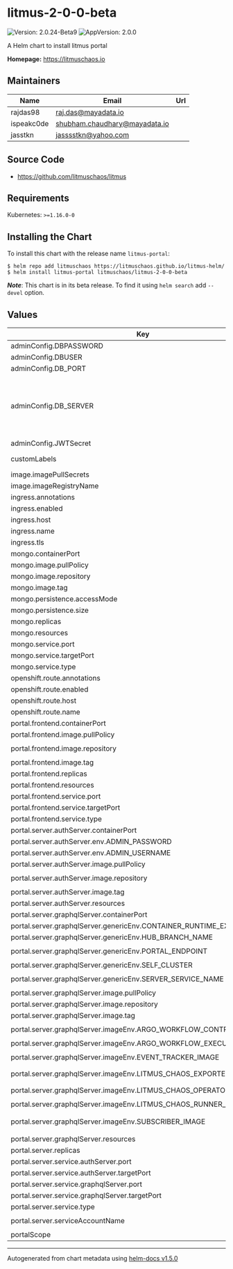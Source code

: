 # litmus-2-0-0-beta

![Version: 2.0.24-Beta9](https://img.shields.io/badge/Version-2.0.24--Beta9-informational?style=flat-square) ![AppVersion: 2.0.0](https://img.shields.io/badge/AppVersion-2.0.0-informational?style=flat-square)

A Helm chart to install litmus portal

**Homepage:** <https://litmuschaos.io>

## Maintainers

| Name | Email | Url |
| ---- | ------ | --- |
| rajdas98 | raj.das@mayadata.io |  |
| ispeakc0de | shubham.chaudhary@mayadata.io |  |
| jasstkn | jasssstkn@yahoo.com |  |

## Source Code

* <https://github.com/litmuschaos/litmus>

## Requirements

Kubernetes: `>=1.16.0-0`

## Installing the Chart

To install this chart with the release name `litmus-portal`:

```console
$ helm repo add litmuschaos https://litmuschaos.github.io/litmus-helm/
$ helm install litmus-portal litmuschaos/litmus-2-0-0-beta
```

***Note***: This chart is in its beta release. To find it using `helm search` add `--devel` option.

## Values

| Key | Type | Default | Description |
|-----|------|---------|-------------|
| adminConfig.DBPASSWORD | string | `"1234"` |  |
| adminConfig.DBUSER | string | `"admin"` |  |
| adminConfig.DB_PORT | string | `"27017"` |  |
| adminConfig.DB_SERVER | string | `""` | leave empty if uses Mongo DB deployed by this chart |
| adminConfig.JWTSecret | string | `"litmus-portal@123"` |  |
| customLabels | object | `{}` | Additional labels |
| image.imagePullSecrets | list | `[]` |  |
| image.imageRegistryName | string | `"litmuschaos"` |  |
| ingress.annotations | object | `{}` |  |
| ingress.enabled | bool | `false` |  |
| ingress.host | string | `""` |  |
| ingress.name | string | `"litmus-ingress"` |  |
| ingress.tls | list | `[]` |  |
| mongo.containerPort | int | `27017` |  |
| mongo.image.pullPolicy | string | `"Always"` |  |
| mongo.image.repository | string | `"mongo"` |  |
| mongo.image.tag | string | `"4.2.8"` |  |
| mongo.persistence.accessMode | string | `"ReadWriteOnce"` |  |
| mongo.persistence.size | string | `"20Gi"` |  |
| mongo.replicas | int | `1` |  |
| mongo.resources | object | `{}` |  |
| mongo.service.port | int | `27017` |  |
| mongo.service.targetPort | int | `27017` |  |
| mongo.service.type | string | `"ClusterIP"` |  |
| openshift.route.annotations | object | `{}` |  |
| openshift.route.enabled | bool | `false` |  |
| openshift.route.host | string | `""` |  |
| openshift.route.name | string | `"litmus-portal"` |  |
| portal.frontend.containerPort | int | `8080` |  |
| portal.frontend.image.pullPolicy | string | `"Always"` |  |
| portal.frontend.image.repository | string | `"litmusportal-frontend"` |  |
| portal.frontend.image.tag | string | `"2.0.0-Beta9"` |  |
| portal.frontend.replicas | int | `1` |  |
| portal.frontend.resources | object | `{}` |  |
| portal.frontend.service.port | int | `9091` |  |
| portal.frontend.service.targetPort | int | `8080` |  |
| portal.frontend.service.type | string | `"NodePort"` |  |
| portal.server.authServer.containerPort | int | `3000` |  |
| portal.server.authServer.env.ADMIN_PASSWORD | string | `"litmus"` |  |
| portal.server.authServer.env.ADMIN_USERNAME | string | `"admin"` |  |
| portal.server.authServer.image.pullPolicy | string | `"Always"` |  |
| portal.server.authServer.image.repository | string | `"litmusportal-auth-server"` |  |
| portal.server.authServer.image.tag | string | `"2.0.0-Beta9"` |  |
| portal.server.authServer.resources | object | `{}` |  |
| portal.server.graphqlServer.containerPort | int | `8080` |  |
| portal.server.graphqlServer.genericEnv.CONTAINER_RUNTIME_EXECUTOR | string | `"k8sapi"` |  |
| portal.server.graphqlServer.genericEnv.HUB_BRANCH_NAME | string | `"v1.13.x"` |  |
| portal.server.graphqlServer.genericEnv.PORTAL_ENDPOINT | string | `"http://litmusportal-server-service:9002"` |  |
| portal.server.graphqlServer.genericEnv.SELF_CLUSTER | string | `"true"` |  |
| portal.server.graphqlServer.genericEnv.SERVER_SERVICE_NAME | string | `"litmusportal-server-service"` |  |
| portal.server.graphqlServer.image.pullPolicy | string | `"Always"` |  |
| portal.server.graphqlServer.image.repository | string | `"litmusportal-server"` |  |
| portal.server.graphqlServer.image.tag | string | `"2.0.0-Beta9"` |  |
| portal.server.graphqlServer.imageEnv.ARGO_WORKFLOW_CONTROLLER_IMAGE | string | `"workflow-controller:v2.11.0"` |  |
| portal.server.graphqlServer.imageEnv.ARGO_WORKFLOW_EXECUTOR_IMAGE | string | `"argoexec:v2.11.0"` |  |
| portal.server.graphqlServer.imageEnv.EVENT_TRACKER_IMAGE | string | `"litmusportal-event-tracker:2.0.0-Beta9"` |  |
| portal.server.graphqlServer.imageEnv.LITMUS_CHAOS_EXPORTER_IMAGE | string | `"chaos-exporter:1.13.6"` |  |
| portal.server.graphqlServer.imageEnv.LITMUS_CHAOS_OPERATOR_IMAGE | string | `"chaos-operator:1.13.6"` |  |
| portal.server.graphqlServer.imageEnv.LITMUS_CHAOS_RUNNER_IMAGE | string | `"chaos-runner:1.13.6"` |  |
| portal.server.graphqlServer.imageEnv.SUBSCRIBER_IMAGE | string | `"litmusportal-subscriber:2.0.0-Beta9"` |  |
| portal.server.graphqlServer.resources | object | `{}` |  |
| portal.server.replicas | int | `1` |  |
| portal.server.service.authServer.port | int | `9003` |  |
| portal.server.service.authServer.targetPort | int | `3000` |  |
| portal.server.service.graphqlServer.port | int | `9002` |  |
| portal.server.service.graphqlServer.targetPort | int | `8080` |  |
| portal.server.service.type | string | `"NodePort"` |  |
| portal.server.serviceAccountName | string | `"litmus-server-account"` |  |
| portalScope | string | `"cluster"` |  |

----------------------------------------------
Autogenerated from chart metadata using [helm-docs v1.5.0](https://github.com/norwoodj/helm-docs/releases/v1.5.0)
